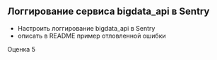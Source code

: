 ## Логгирование сервиса bigdata_api в Sentry

- Настроить логгирование bigdata_api в Sentry
- описать в README пример отловленной ошибки

Оценка 5
